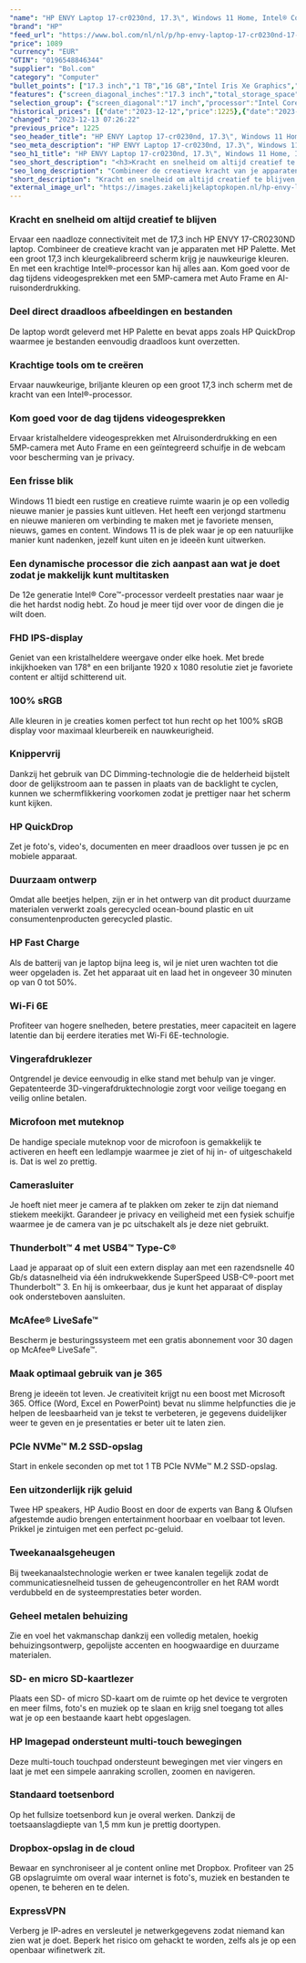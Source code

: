 ```yaml
---
"name": "HP ENVY Laptop 17-cr0230nd, 17.3\", Windows 11 Home, Intel® Core™ i7, 16GB RAM, 1TB SSD, FHD, Natuurlijk zilver"
"brand": "HP"
"feed_url": "https://www.bol.com/nl/nl/p/hp-envy-laptop-17-cr0230nd-17-3-windows-11-home-intel-core-i7-16gb-ram-1tb-ssd-fhd-natuurlijk-zilver/9300000103678338"
"price": 1089
"currency": "EUR"
"GTIN": "0196548846344"
"supplier": "Bol.com"
"category": "Computer"
"bullet_points": ["17.3 inch","1 TB","16 GB","Intel Iris Xe Graphics","Windows"]
"features": {"screen_diagonal_inches":"17.3 inch","total_storage_space":"1 TB","memory_size":"16 GB","graphics_card":"Intel Iris Xe Graphics","operating_system":"Windows"}
"selection_group": {"screen_diagonal":"17 inch","processor":"Intel Core i7","changed_price_past_3_days":true,"product_family":"Envy"}
"historical_prices": [{"date":"2023-12-12","price":1225},{"date":"2023-12-13","price":1089}]
"changed": "2023-12-13 07:26:22"
"previous_price": 1225
"seo_header_title": "HP ENVY Laptop 17-cr0230nd, 17.3\", Windows 11 Home, Intel® Core™ i7, 16GB RAM, 1TB SSD, FHD, Natuurlijk zilver"
"seo_meta_description": "HP ENVY Laptop 17-cr0230nd, 17.3\", Windows 11 Home, Intel® Core™ i7, 16GB RAM, 1TB SSD, FHD, Natuurlijk zilver"
"seo_h1_title": "HP ENVY Laptop 17-cr0230nd, 17.3\", Windows 11 Home, Intel® Core™ i7, 16GB RAM, 1TB SSD, FHD, Natuurlijk zilver"
"seo_short_description": "<h3>Kracht en snelheid om altijd creatief te blijven</h3>\n<p> Ervaar een naadloze connectiviteit met de 17,3 inch HP ENVY 17-CR0230ND laptop."
"seo_long_description": "Combineer de creatieve kracht van je apparaten met HP Palette. Met een groot 17,3 inch kleurgekalibreerd scherm krijg je nauwkeurige kleuren. En met een krachtige Intel®-processor kan hij alles aan. Kom goed voor de dag tijdens videogesprekken met een 5MP-camera met Auto Frame en AI-ruisonderdrukking. </p>\n<h3>Deel direct draadloos afbeeldingen en bestanden</h3>\n<p> De laptop wordt geleverd met HP Palette en bevat apps zoals HP QuickDrop waarmee je bestanden eenvoudig draadloos kunt overzetten. </p>\n<h3>Krachtige tools om te creëren</h3>\n<p> Ervaar nauwkeurige, briljante kleuren op een groot 17,3 inch scherm met de kracht van een Intel®-processor. </p>\n<h3>Kom goed voor de dag tijdens videogesprekken</h3>\n<p> Ervaar kristalheldere videogesprekken met AIruisonderdrukking en een 5MP-camera met Auto Frame en een geïntegreerd schuifje in de webcam voor bescherming van je privacy. </p>\n<h3>Een frisse blik</h3>\n<p> Windows 11 biedt een rustige en creatieve ruimte waarin je op een volledig nieuwe manier je passies kunt uitleven. Het heeft een verjongd startmenu en nieuwe manieren om verbinding te maken met je favoriete mensen, nieuws, games en content. Windows 11 is de plek waar je op een natuurlijke manier kunt nadenken, jezelf kunt uiten en je ideeën kunt uitwerken. </p>\n<h3>Een dynamische processor die zich aanpast aan wat je doet zodat je makkelijk kunt multitasken</h3>\n<p> De 12e generatie Intel® Core™-processor verdeelt prestaties naar waar je die het hardst nodig hebt. Zo houd je meer tijd over voor de dingen die je wilt doen. </p>\n<h3>FHD IPS-display</h3>\n<p> Geniet van een kristalheldere weergave onder elke hoek. Met brede inkijkhoeken van 178° en een briljante 1920 x 1080 resolutie ziet je favoriete content er altijd schitterend uit. </p>\n<h3>100% sRGB</h3>\n<p> Alle kleuren in je creaties komen perfect tot hun recht op het 100% sRGB display voor maximaal kleurbereik en nauwkeurigheid. </p>\n<h3>Knippervrij</h3>\n<p> Dankzij het gebruik van DC Dimming-technologie die de helderheid bijstelt door de gelijkstroom aan te passen in plaats van de backlight te cyclen, kunnen we schermflikkering voorkomen zodat je prettiger naar het scherm kunt kijken. </p>\n<h3>HP QuickDrop</h3>\n<p> Zet je foto's, video's, documenten en meer draadloos over tussen je pc en mobiele apparaat. </p>\n<h3>Duurzaam ontwerp</h3>\n<p> Omdat alle beetjes helpen, zijn er in het ontwerp van dit product duurzame materialen verwerkt zoals gerecycled ocean-bound plastic en uit consumentenproducten gerecycled plastic. </p>\n<h3>HP Fast Charge</h3>\n<p> Als de batterij van je laptop bijna leeg is, wil je niet uren wachten tot die weer opgeladen is. Zet het apparaat uit en laad het in ongeveer 30 minuten op van 0 tot 50%. </p>\n<h3>Wi-Fi 6E</h3>\n<p> Profiteer van hogere snelheden, betere prestaties, meer capaciteit en lagere latentie dan bij eerdere iteraties met Wi-Fi 6E-technologie. </p>\n<h3>Vingerafdruklezer</h3>\n<p> Ontgrendel je device eenvoudig in elke stand met behulp van je vinger. Gepatenteerde 3D-vingerafdruktechnologie zorgt voor veilige toegang en veilig online betalen. </p>\n<h3>Microfoon met muteknop</h3>\n<p> De handige speciale muteknop voor de microfoon is gemakkelijk te activeren en heeft een ledlampje waarmee je ziet of hij in- of uitgeschakeld is. Dat is wel zo prettig. </p>\n<h3>Camerasluiter</h3>\n<p> Je hoeft niet meer je camera af te plakken om zeker te zijn dat niemand stiekem meekijkt. Garandeer je privacy en veiligheid met een fysiek schuifje waarmee je de camera van je pc uitschakelt als je deze niet gebruikt. </p>\n<h3>Thunderbolt™ 4 met USB4™ Type-C®</h3>\n<p> Laad je apparaat op of sluit een extern display aan met een razendsnelle 40 Gb/s datasnelheid via één indrukwekkende SuperSpeed USB-C®-poort met Thunderbolt™ 3. En hij is omkeerbaar, dus je kunt het apparaat of display ook ondersteboven aansluiten. </p>\n<h3>McAfee® LiveSafe™</h3>\n<p> Bescherm je besturingssysteem met een gratis abonnement voor 30 dagen op McAfee® LiveSafe™. </p>\n<h3>Maak optimaal gebruik van je 365</h3>\n<p> Breng je ideeën tot leven. Je creativiteit krijgt nu een boost met Microsoft 365. Office (Word, Excel en PowerPoint) bevat nu slimme helpfuncties die je helpen de leesbaarheid van je tekst te verbeteren, je gegevens duidelijker weer te geven en je presentaties er beter uit te laten zien. </p>\n<h3>PCIe NVMe™ M. 2 SSD-opslag</h3>\n<p> Start in enkele seconden op met tot 1 TB PCIe NVMe™ M. 2 SSD-opslag. </p>\n<h3>Een uitzonderlijk rijk geluid</h3>\n<p> Twee HP speakers, HP Audio Boost en door de experts van Bang & Olufsen afgestemde audio brengen entertainment hoorbaar en voelbaar tot leven. Prikkel je zintuigen met een perfect pc-geluid. </p>\n<h3>Tweekanaalsgeheugen</h3>\n<p> Bij tweekanaalstechnologie werken er twee kanalen tegelijk zodat de communicatiesnelheid tussen de geheugencontroller en het RAM wordt verdubbeld en de systeemprestaties beter worden. </p>\n<h3>Geheel metalen behuizing</h3>\n<p> Zie en voel het vakmanschap dankzij een volledig metalen, hoekig behuizingsontwerp, gepolijste accenten en hoogwaardige en duurzame materialen. </p>\n<h3>SD- en micro SD-kaartlezer</h3>\n<p> Plaats een SD- of micro SD-kaart om de ruimte op het device te vergroten en meer films, foto's en muziek op te slaan en krijg snel toegang tot alles wat je op een bestaande kaart hebt opgeslagen. </p>\n<h3>HP Imagepad ondersteunt multi-touch bewegingen</h3>\n<p> Deze multi-touch touchpad ondersteunt bewegingen met vier vingers en laat je met een simpele aanraking scrollen, zoomen en navigeren. </p>\n<h3>Standaard toetsenbord</h3>\n<p> Op het fullsize toetsenbord kun je overal werken. Dankzij de toetsaanslagdiepte van 1,5 mm kun je prettig doortypen. </p>\n<h3>Dropbox-opslag in de cloud</h3>\n<p> Bewaar en synchroniseer al je content online met Dropbox. Profiteer van 25 GB opslagruimte om overal waar internet is foto's, muziek en bestanden te openen, te beheren en te delen. </p>\n<h3>ExpressVPN</h3>\n<p> Verberg je IP-adres en versleutel je netwerkgegevens zodat niemand kan zien wat je doet. Beperk het risico om gehackt te worden, zelfs als je op een openbaar wifinetwerk zit. </p>"
"short_description": "Kracht en snelheid om altijd creatief te blijven Ervaar een naadloze connectiviteit met de 17,3 inch HP ENVY 17-CR0230ND laptop. Combineer de creatieve kracht van je apparaten met HP Palette. Met een groot 17,3 inch kleurgekalibreerd scherm krijg je nauwkeurige kleuren. En met een krachtige Intel®-processor kan hij alles aan. Kom goed voor de dag tijdens videogesprekken met een 5MP-camera met Auto Frame en AI-ruisonderdrukking. Deel direct draadloos afbeeldingen en bestanden De laptop wordt geleverd met HP Palette en bevat apps zoals HP QuickDrop waarmee je bestanden eenvoudig draadloos kunt overzetten. Krachtige tools om te creëren Ervaar nauwkeurige, briljante kleuren op een groot 17,3 inch scherm met de kracht van een Intel®-processor. Kom goed voor de dag tijdens videogesprekken Ervaar kristalheldere videogesprekken met AIruisonderdrukking en een 5MP-camera met Auto Frame en een geïntegreerd schuifje in de webcam voor bescherming van je privacy. Een frisse blik Windows 11 biedt een rustige en creatieve ruimte waarin je op een volledig nieuwe manier je passies kunt uitleven. Het heeft een verjongd startmenu en nieuwe manieren om verbinding te maken met je favoriete mensen, nieuws, games en content. Windows 11 is de plek waar je op een natuurlijke manier kunt nadenken, jezelf kunt uiten en je ideeën kunt uitwerken. Een dynamische processor die zich aanpast aan wat je doet zodat je makkelijk kunt multitasken De 12e generatie Intel® Core™-processor verdeelt prestaties naar waar je die het hardst nodig hebt. Zo houd je meer tijd over voor de dingen die je wilt doen. FHD IPS-display Geniet van een kristalheldere weergave onder elke hoek. Met brede inkijkhoeken van 178° en een briljante 1920 x 1080 resolutie ziet je favoriete content er altijd schitterend uit. 100% sRGB Alle kleuren in je creaties komen perfect tot hun recht op het 100% sRGB display voor maximaal kleurbereik en nauwkeurigheid. Knippervrij Dankzij het gebruik van DC Dimming-technologie die de helderheid bijstelt door de gelijkstroom aan te passen in plaats van de backlight te cyclen, kunnen we schermflikkering voorkomen zodat je prettiger naar het scherm kunt kijken. HP QuickDrop Zet je foto's, video's, documenten en meer draadloos over tussen je pc en mobiele apparaat. Duurzaam ontwerp Omdat alle beetjes helpen, zijn er in het ontwerp van dit product duurzame materialen verwerkt zoals gerecycled ocean-bound plastic en uit consumentenproducten gerecycled plastic. HP Fast Charge Als de batterij van je laptop bijna leeg is, wil je niet uren wachten tot die weer opgeladen is. Zet het apparaat uit en laad het in ongeveer 30 minuten op van 0 tot 50%. Wi-Fi 6E Profiteer van hogere snelheden, betere prestaties, meer capaciteit en lagere latentie dan bij eerdere iteraties met Wi-Fi 6E-technologie. Vingerafdruklezer Ontgrendel je device eenvoudig in elke stand met behulp van je vinger. Gepatenteerde 3D-vingerafdruktechnologie zorgt voor veilige toegang en veilig online betalen. Microfoon met muteknop De handige speciale muteknop voor de microfoon is gemakkelijk te activeren en heeft een ledlampje waarmee je ziet of hij in- of uitgeschakeld is. Dat is wel zo prettig. Camerasluiter Je hoeft niet meer je camera af te plakken om zeker te zijn dat niemand stiekem meekijkt. Garandeer je privacy en veiligheid met een fysiek schuifje waarmee je de camera van je pc uitschakelt als je deze niet gebruikt. Thunderbolt™ 4 met USB4™ Type-C® Laad je apparaat op of sluit een extern display aan met een razendsnelle 40 Gb/s datasnelheid via één indrukwekkende SuperSpeed USB-C®-poort met Thunderbolt™ 3. En hij is omkeerbaar, dus je kunt het apparaat of display ook ondersteboven aansluiten. McAfee® LiveSafe™ Bescherm je besturingssysteem met een gratis abonnement voor 30 dagen op McAfee® LiveSafe™. Maak optimaal gebruik van je 365 Breng je ideeën tot leven. Je creativiteit krijgt nu een boost met Microsoft 365. Office (Word, Excel en PowerPoint) bevat nu slimme helpfuncties die je helpen de leesbaarheid van je tekst te verbeteren, je gegevens duidelijker weer te geven en je presentaties er beter uit te laten zien. PCIe NVMe™ M.2 SSD-opslag Start in enkele seconden op met tot 1 TB PCIe NVMe™ M.2 SSD-opslag. Een uitzonderlijk rijk geluid Twee HP speakers, HP Audio Boost en door de experts van Bang & Olufsen afgestemde audio brengen entertainment hoorbaar en voelbaar tot leven. Prikkel je zintuigen met een perfect pc-geluid. Tweekanaalsgeheugen Bij tweekanaalstechnologie werken er twee kanalen tegelijk zodat de communicatiesnelheid tussen de geheugencontroller en het RAM wordt verdubbeld en de systeemprestaties beter worden. Geheel metalen behuizing Zie en voel het vakmanschap dankzij een volledig metalen, hoekig behuizingsontwerp, gepolijste accenten en hoogwaardige en duurzame materialen. SD- en micro SD-kaartlezer Plaats een SD- of micro SD-kaart om de ruimte op het device te vergroten en meer films, foto's en muziek op te slaan en krijg snel toegang tot alles wat je op een bestaande kaart hebt opgeslagen. HP Imagepad ondersteunt multi-touch bewegingen Deze multi-touch touchpad ondersteunt bewegingen met vier vingers en laat je met een simpele aanraking scrollen, zoomen en navigeren. Standaard toetsenbord Op het fullsize toetsenbord kun je overal werken. Dankzij de toetsaanslagdiepte van 1,5 mm kun je prettig doortypen. Dropbox-opslag in de cloud Bewaar en synchroniseer al je content online met Dropbox. Profiteer van 25 GB opslagruimte om overal waar internet is foto's, muziek en bestanden te openen, te beheren en te delen. ExpressVPN Verberg je IP-adres en versleutel je netwerkgegevens zodat niemand kan zien wat je doet. Beperk het risico om gehackt te worden, zelfs als je op een openbaar wifinetwerk zit."
"external_image_url": "https://images.zakelijkelaptopkopen.nl/hp-envy-laptop-17-cr0230nd-17-3-windows-11-home-intel-core-i7-16gb-ram-1tb-ssd-fhd-natuurlijk-zilver.webp"
---
```


<h3>Kracht en snelheid om altijd creatief te blijven</h3>
<p> Ervaar een naadloze connectiviteit met de 17,3 inch HP ENVY 17-CR0230ND laptop. Combineer de creatieve kracht van je apparaten met HP Palette. Met een groot 17,3 inch kleurgekalibreerd scherm krijg je nauwkeurige kleuren. En met een krachtige Intel®-processor kan hij alles aan. Kom goed voor de dag tijdens videogesprekken met een 5MP-camera met Auto Frame en AI-ruisonderdrukking. </p>
<h3>Deel direct draadloos afbeeldingen en bestanden</h3>
<p> De laptop wordt geleverd met HP Palette en bevat apps zoals HP QuickDrop waarmee je bestanden eenvoudig draadloos kunt overzetten. </p>
<h3>Krachtige tools om te creëren</h3>
<p> Ervaar nauwkeurige, briljante kleuren op een groot 17,3 inch scherm met de kracht van een Intel®-processor. </p>
<h3>Kom goed voor de dag tijdens videogesprekken</h3>
<p> Ervaar kristalheldere videogesprekken met AIruisonderdrukking en een 5MP-camera met Auto Frame en een geïntegreerd schuifje in de webcam voor bescherming van je privacy. </p>
<h3>Een frisse blik</h3>
<p> Windows 11 biedt een rustige en creatieve ruimte waarin je op een volledig nieuwe manier je passies kunt uitleven. Het heeft een verjongd startmenu en nieuwe manieren om verbinding te maken met je favoriete mensen, nieuws, games en content. Windows 11 is de plek waar je op een natuurlijke manier kunt nadenken, jezelf kunt uiten en je ideeën kunt uitwerken. </p>
<h3>Een dynamische processor die zich aanpast aan wat je doet zodat je makkelijk kunt multitasken</h3>
<p> De 12e generatie Intel® Core™-processor verdeelt prestaties naar waar je die het hardst nodig hebt. Zo houd je meer tijd over voor de dingen die je wilt doen. </p>
<h3>FHD IPS-display</h3>
<p> Geniet van een kristalheldere weergave onder elke hoek. Met brede inkijkhoeken van 178° en een briljante 1920 x 1080 resolutie ziet je favoriete content er altijd schitterend uit. </p>
<h3>100% sRGB</h3>
<p> Alle kleuren in je creaties komen perfect tot hun recht op het 100% sRGB display voor maximaal kleurbereik en nauwkeurigheid. </p>
<h3>Knippervrij</h3>
<p> Dankzij het gebruik van DC Dimming-technologie die de helderheid bijstelt door de gelijkstroom aan te passen in plaats van de backlight te cyclen, kunnen we schermflikkering voorkomen zodat je prettiger naar het scherm kunt kijken. </p>
<h3>HP QuickDrop</h3>
<p> Zet je foto's, video's, documenten en meer draadloos over tussen je pc en mobiele apparaat. </p>
<h3>Duurzaam ontwerp</h3>
<p> Omdat alle beetjes helpen, zijn er in het ontwerp van dit product duurzame materialen verwerkt zoals gerecycled ocean-bound plastic en uit consumentenproducten gerecycled plastic. </p>
<h3>HP Fast Charge</h3>
<p> Als de batterij van je laptop bijna leeg is, wil je niet uren wachten tot die weer opgeladen is. Zet het apparaat uit en laad het in ongeveer 30 minuten op van 0 tot 50%. </p>
<h3>Wi-Fi 6E</h3>
<p> Profiteer van hogere snelheden, betere prestaties, meer capaciteit en lagere latentie dan bij eerdere iteraties met Wi-Fi 6E-technologie. </p>
<h3>Vingerafdruklezer</h3>
<p> Ontgrendel je device eenvoudig in elke stand met behulp van je vinger. Gepatenteerde 3D-vingerafdruktechnologie zorgt voor veilige toegang en veilig online betalen. </p>
<h3>Microfoon met muteknop</h3>
<p> De handige speciale muteknop voor de microfoon is gemakkelijk te activeren en heeft een ledlampje waarmee je ziet of hij in- of uitgeschakeld is. Dat is wel zo prettig. </p>
<h3>Camerasluiter</h3>
<p> Je hoeft niet meer je camera af te plakken om zeker te zijn dat niemand stiekem meekijkt. Garandeer je privacy en veiligheid met een fysiek schuifje waarmee je de camera van je pc uitschakelt als je deze niet gebruikt. </p>
<h3>Thunderbolt™ 4 met USB4™ Type-C®</h3>
<p> Laad je apparaat op of sluit een extern display aan met een razendsnelle 40 Gb/s datasnelheid via één indrukwekkende SuperSpeed USB-C®-poort met Thunderbolt™ 3. En hij is omkeerbaar, dus je kunt het apparaat of display ook ondersteboven aansluiten. </p>
<h3>McAfee® LiveSafe™</h3>
<p> Bescherm je besturingssysteem met een gratis abonnement voor 30 dagen op McAfee® LiveSafe™. </p>
<h3>Maak optimaal gebruik van je 365</h3>
<p> Breng je ideeën tot leven. Je creativiteit krijgt nu een boost met Microsoft 365. Office (Word, Excel en PowerPoint) bevat nu slimme helpfuncties die je helpen de leesbaarheid van je tekst te verbeteren, je gegevens duidelijker weer te geven en je presentaties er beter uit te laten zien. </p>
<h3>PCIe NVMe™ M.2 SSD-opslag</h3>
<p> Start in enkele seconden op met tot 1 TB PCIe NVMe™ M.2 SSD-opslag. </p>
<h3>Een uitzonderlijk rijk geluid</h3>
<p> Twee HP speakers, HP Audio Boost en door de experts van Bang & Olufsen afgestemde audio brengen entertainment hoorbaar en voelbaar tot leven. Prikkel je zintuigen met een perfect pc-geluid. </p>
<h3>Tweekanaalsgeheugen</h3>
<p> Bij tweekanaalstechnologie werken er twee kanalen tegelijk zodat de communicatiesnelheid tussen de geheugencontroller en het RAM wordt verdubbeld en de systeemprestaties beter worden. </p>
<h3>Geheel metalen behuizing</h3>
<p> Zie en voel het vakmanschap dankzij een volledig metalen, hoekig behuizingsontwerp, gepolijste accenten en hoogwaardige en duurzame materialen. </p>
<h3>SD- en micro SD-kaartlezer</h3>
<p> Plaats een SD- of micro SD-kaart om de ruimte op het device te vergroten en meer films, foto's en muziek op te slaan en krijg snel toegang tot alles wat je op een bestaande kaart hebt opgeslagen. </p>
<h3>HP Imagepad ondersteunt multi-touch bewegingen</h3>
<p> Deze multi-touch touchpad ondersteunt bewegingen met vier vingers en laat je met een simpele aanraking scrollen, zoomen en navigeren. </p>
<h3>Standaard toetsenbord</h3>
<p> Op het fullsize toetsenbord kun je overal werken. Dankzij de toetsaanslagdiepte van 1,5 mm kun je prettig doortypen. </p>
<h3>Dropbox-opslag in de cloud</h3>
<p> Bewaar en synchroniseer al je content online met Dropbox. Profiteer van 25 GB opslagruimte om overal waar internet is foto's, muziek en bestanden te openen, te beheren en te delen. </p>
<h3>ExpressVPN</h3>
<p> Verberg je IP-adres en versleutel je netwerkgegevens zodat niemand kan zien wat je doet. Beperk het risico om gehackt te worden, zelfs als je op een openbaar wifinetwerk zit. </p>
